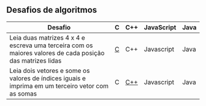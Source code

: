 ﻿## Desafios de algoritmos
 
| Desafio | C | C++ | JavaScript | Java |
|--|--|--|--|--|
|Leia duas matrizes 4 x 4 e escreva uma terceira com os maiores valores de cada posição das matrizes lidas|[C](C/matriz-maior.c)|C++|Javascript|Java|
|Leia dois vetores e some os valores de índices iguais e imprima em um terceiro vetor com as somas|C|[C++](C++/soma-vetores.cpp)|Javascript|Java|




<!-- Listas de referência
+ [Lista de exercícios do Departamento de Ciência da Computação da USP](https://www.ime.usp.br/~macmulti/exercicios/)
+ [Roteiros de treinamento](http://wiki.maratona.dcc.ufmg.br/index.php/Roteiros)
+ [Roteiros para fixação de conteúdo](http://wiki.maratona.dcc.ufmg.br/index.php/Roteiros_E)
-->

